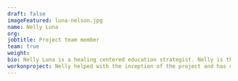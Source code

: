 ```yaml
---
draft: false
imageFeatured: luna-nelson.jpg
name: Nelly Luna
org: 
jobtitle: Project team member
team: true
weight: 
bio: Nelly Luna is a healing centered education strategist. Nelly is the co-founder of youth led education justice group, Teens Take Charge. Nelly worked as a research fellow at Teachers College. They are also the founder of the organization, CREATE. 
workonproject: Nelly helped with the inception of the project and has continued to bring their knowledge on culturally responsive pedagogy for marginalized youth into the curriculum. They also pushed for strategies that were healing centered and took into account young people’s mental health as they engaged with heavy history.
---
```

